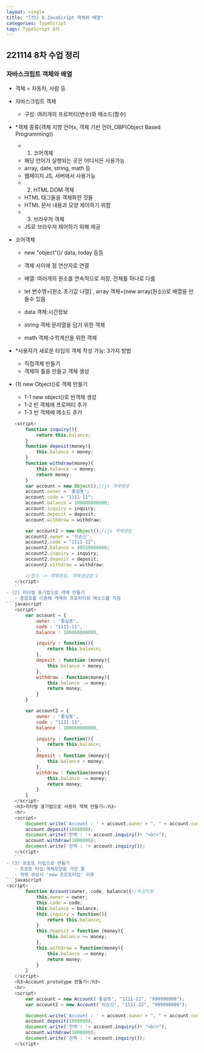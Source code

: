 ```yaml
---
layout: single
title: "[TS] 8.JavaScript 객체와 배열"
categories: TypeScript
tags: TypeScript 8차 
---
```


## 221114 8차 수업 정리
### 자바스크립트 객체와 배열
 
- 객체 = 자동차, 사람 등

- 자바스크립트 객체 
    - 구성: 여러개의 프로퍼티(변수)와 메소드(함수)

- *객체 종류(객체 지향 언어x, 객체 기반 언어_OBP(Object Based Programming))
    - 1. 코어객체
    - 해당 언어가 실행되는 곳은 어디서든 사용가능
    - array, date, string, math 등
    - 웹페이지 JS, 서버에서 사용가능
    - 2. HTML DOM 객체
    - HTML 태그들을 객체화한 것들
    - HTML 문서 내용과 모양 제어하기 위함
    - 3. 브라우저 객체
    - JS로 브라우저 제어하기 위해 제공

- 코어객체
    - new "object"()/ data, today 등등
    - 객체 사이에 점 연산자로 연결
    - 배열: 여러개의 원소를 연속적으로 저장, 전체를 하나로 다룸
    - let 변수명=[원소 초기값 나열] , array 객체=(new array(원소))로 배열을 만들수 있음

    - data 객체:시간정보
    - string 객체:문자열을 담기 위한 객체
    - math 객체:수학계산을 위한 객체

- *사용자가 새로운 타입의 객체 작성 가능: 3가지 방법
    - 직접객체 만들기
    - 객체의 틀을 만들고 객체 생성
 
- (1) new Object()로 객체 만들기
    - 1-1 new object()로 빈객체 생성
    - 1-2 빈 객체에 프로퍼티 추가
    - 1-3 빈 객체에 메소드 추가
 ```javascript
    <script>
        function inquiry(){
            return this.balance;
        }
        function deposit(money){
            this.balance + money;
        }
        function withdraw(money){
            this.balance -= money;
            return money;
        }
        var account = new Object();//js 객체생성
        account.owner = '홍길동';
        account.code = "1111-11";
        account.balance = 100000000000;
        account.inquiry = inquiry;
        account.deposit = deposit;
        account.withdraw = withdraw;

        var account2 = new Object();//js 객체생성
        account2.owner = '이순신';
        account2.code = "1111-12";
        account2.balance = 49550000000;
        account2.inquiry = inquiry;
        account2.deposit = deposit;
        account2.withdraw = withdraw;

        //함수 -> 객체생성, 객체생성법 1
    </script>
    ```
- (2) 리터럴 표기법으로 객체 만들기
    - 중괄호를 이용해 객체의 프로퍼티와 메소드를 지정
```javascript
    <script>
        var account = {
            owner : '홍길동',
            code : "1111-11",
            balance : 100000000000,

            inquiry : function(){
                return this.balance;
            },
            deposit : function (money){
                this.balance + money;
            },
            withdraw : function(money){
                this.balance -= money;
                return money;
            }
        }

        var account2 = {
            owner : '홍길동',
            code : "1111-11",
            balance : 100000000000,

            inquiry : function(){
                return this.balance;
            },
            deposit : function (money){
                this.balance + money;
            },
            withdraw : function(money){
                this.balance -= money;
                return money;
            }
        }
    </script>
    <h3>리터럴 표기법으로 사용자 객체 만들기</h3>
    <hr>
    <script>
        document.write('Account : ' + account.owner + ", " + account.code+ ", " + account.balance + "<br>");
        account.deposit(1000000);
        document.write('잔액 : '+ account.inquiry()+ "<br>");
        account.withdraw(1000000);
        document.write('잔액 : '+ account.inquiry());
    </script>
    ```
- (3) 프로토 타입으로 만들기
    - 프로토 타입:객체모양을 가진 틀
    - 객체 생성시 'new 프로토타입' 이용
```javascript
<script>
        function Account(owner, code, balance){//속성지정
            this.owner = owner;
            this.code = code;
            this.balance = balance;
            this.inquiry = function(){
                return this.balance;
            }
            this.deposit = function (money){
                this.balance += money;
            },
            this.withdraw = function(money){
                this.balance -= money;
                return money;
            }
        }
    </script>
    <h3>Account prototype 만들기</h3>
    <hr>
    <script>
        var account = new Account('홍길동', "1111-11", "999990000");
        var account2 = new Account('이순신', "1111-22", "999990000");

        document.write('Account : ' + account.owner + ", " + account.code+ ", " + account.balance + "<br>");
        account.deposit(1000000);
        document.write('잔액 : '+ account.inquiry()+ "<br>");
        account.withdraw(1000000);
        document.write('잔액 : '+ account.inquiry());
    </script>
```